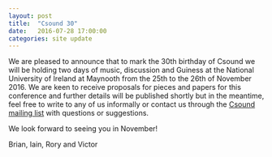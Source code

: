 ```yaml
---
layout: post
title:  "Csound 30"
date:   2016-07-28 17:00:00
categories: site update
---
```


We are pleased to announce that to mark the 30th birthday of Csound we will be holding two days of music, discussion and 
Guiness at the National University of Ireland at Maynooth from the 25th to the 26th of November 2016. We are keen to receive 
proposals for pieces and papers for this conference and further details will be published shortly but in the meantime, 
feel free to write to any of us informally or contact us through the [Csound mailing list](http://csound.github.io/community.html) with questions or suggestions. 

We look forward to seeing you in November!


Brian, Iain, Rory and Victor
